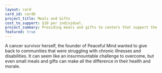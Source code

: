 ```yaml
---
layout: card
card_id: card6
project_title: Meals and Gifts
cost_to_support: $10 per individual.
project_summary: Providing meals and gifts to centers that support the ill, disabled, and homeless.
featured: true
---
```

<p>A cancer survivor herself, the founder of Peaceful Mind wanted to give back to communities that were struggling with chronic illnesses and disabilities. It can seem like an insurmountable challenge to overcome, but even small meals and gifts can make all the difference in their health and morale.</p>
